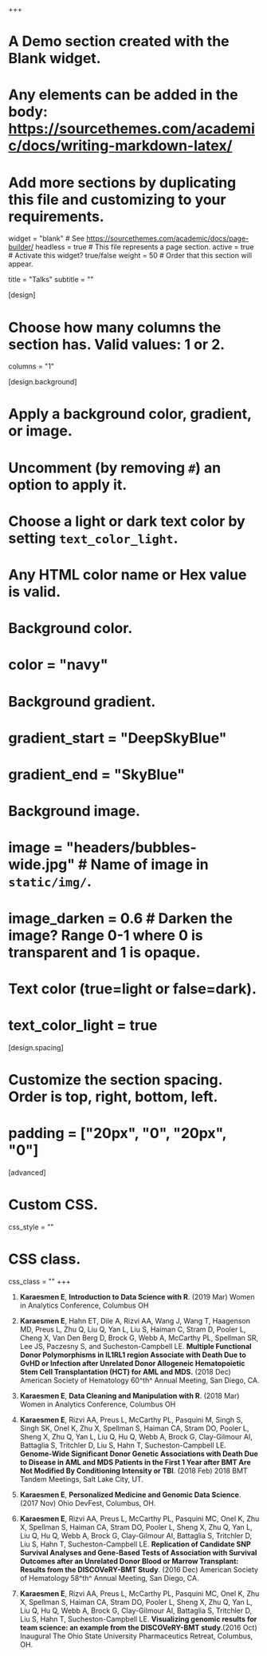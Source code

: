 +++
# A Demo section created with the Blank widget.
# Any elements can be added in the body: https://sourcethemes.com/academic/docs/writing-markdown-latex/
# Add more sections by duplicating this file and customizing to your requirements.

widget = "blank"  # See https://sourcethemes.com/academic/docs/page-builder/
headless = true  # This file represents a page section.
active = true  # Activate this widget? true/false
weight = 50  # Order that this section will appear.

title = "Talks"
subtitle = ""

[design]
  # Choose how many columns the section has. Valid values: 1 or 2.
  columns = "1"

[design.background]
  # Apply a background color, gradient, or image.
  #   Uncomment (by removing `#`) an option to apply it.
  #   Choose a light or dark text color by setting `text_color_light`.
  #   Any HTML color name or Hex value is valid.

  # Background color.
  # color = "navy"
  
  # Background gradient.
  # gradient_start = "DeepSkyBlue"
  # gradient_end = "SkyBlue"
  
  # Background image.
  # image = "headers/bubbles-wide.jpg"  # Name of image in `static/img/`.
  # image_darken = 0.6  # Darken the image? Range 0-1 where 0 is transparent and 1 is opaque.

  # Text color (true=light or false=dark).
  # text_color_light = true

[design.spacing]
  # Customize the section spacing. Order is top, right, bottom, left.
  # padding = ["20px", "0", "20px", "0"]

[advanced]
 # Custom CSS. 
 css_style = ""
 
 # CSS class.
 css_class = ""
+++

1. **Karaesmen E**, **Introduction to Data Science with R**. (2019 Mar) Women in Analytics Conference, Columbus OH         

1. **Karaesmen E**, Hahn ET, Dile A, Rizvi AA, Wang J, Wang T, Haagenson MD, Preus L, Zhu Q, Liu Q, Yan L, Liu S, Haiman C, Stram D, Pooler L, Cheng X, Van Den Berg D, Brock G, Webb A, McCarthy PL, Spellman SR, Lee JS, Paczesny S, and Sucheston-Campbell LE. **Multiple Functional Donor Polymorphisms in IL1RL1 region Associate with Death Due to GvHD or Infection after Unrelated Donor Allogeneic Hematopoietic Stem Cell Transplantation (HCT) for AML and MDS.** (2018 Dec) American Society of Hematology 60^th^ Annual Meeting, San Diego, CA.      
    
1. **Karaesmen E**, **Data Cleaning and Manipulation with R**. (2018 Mar)  Women in Analytics Conference, Columbus OH      
    
1. **Karaesmen E**, Rizvi AA, Preus L, McCarthy PL, Pasquini M, Singh S, Singh SK, Onel K, Zhu X, Spellman S, Haiman CA, Stram DO, Pooler L, Sheng X, Zhu Q, Yan L, Liu Q, Hu Q, Webb A, Brock G, Clay-Gilmour AI, Battaglia S, Tritchler D, Liu S, Hahn T, Sucheston-Campbell LE. **Genome-Wide Significant Donor Genetic Associations with Death Due to Disease in AML and MDS Patients in the First 1 Year after BMT Are Not Modified By Conditioning Intensity or TBI**. (2018 Feb) 2018 BMT Tandem Meetings, Salt Lake City, UT.    
    
1. **Karaesmen E**, **Personalized Medicine and Genomic Data Science**. (2017 Nov) Ohio DevFest, Columbus, OH.       
    
1. **Karaesmen E**, Rizvi AA, Preus L, McCarthy PL, Pasquini MC, Onel K, Zhu X, Spellman S, Haiman CA, Stram DO, Pooler L, Sheng X, Zhu Q, Yan L, Liu Q, Hu Q, Webb A, Brock G, Clay-Gilmour AI, Battaglia S, Tritchler D, Liu S, Hahn T, Sucheston-Campbell LE. **Replication of Candidate SNP Survival Analyses and Gene-Based Tests of Association with Survival Outcomes after an Unrelated Donor Blood or Marrow Transplant: Results from the DISCOVeRY-BMT Study**. (2016 Dec) American Society of Hematology 58^th^ Annual Meeting, San Diego, CA.
    
1. **Karaesmen E**, Rizvi AA, Preus L, McCarthy PL, Pasquini MC, Onel K, Zhu X, Spellman S, Haiman CA, Stram DO, Pooler L, Sheng X, Zhu Q, Yan L, Liu Q, Hu Q, Webb A, Brock G, Clay-Gilmour AI, Battaglia S, Tritchler D, Liu S, Hahn T, Sucheston-Campbell LE. **Visualizing genomic results for team science: an example from the DISCOVeRY-BMT study**.(2016 Oct) Inaugural The Ohio State University Pharmaceutics Retreat, Columbus, OH.

